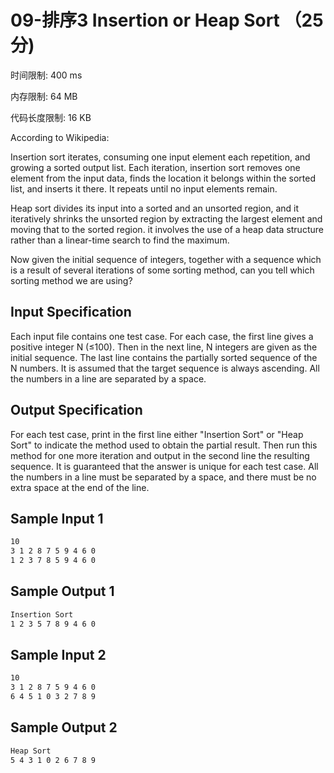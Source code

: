 # 09-排序3 Insertion or Heap Sort （25 分)

时间限制: 400 ms

内存限制: 64 MB

代码长度限制: 16 KB

According to Wikipedia:

Insertion sort iterates, consuming one input element each repetition, and growing a sorted output list. Each iteration, insertion sort removes one element from the input data, finds the location it belongs within the sorted list, and inserts it there. It repeats until no input elements remain.

Heap sort divides its input into a sorted and an unsorted region, and it iteratively shrinks the unsorted region by extracting the largest element and moving that to the sorted region. it involves the use of a heap data structure rather than a linear-time search to find the maximum.

Now given the initial sequence of integers, together with a sequence which is a result of several iterations of some sorting method, can you tell which sorting method we are using?

## Input Specification

Each input file contains one test case. For each case, the first line gives a positive integer N (≤100). Then in the next line, N integers are given as the initial sequence. The last line contains the partially sorted sequence of the N numbers. It is assumed that the target sequence is always ascending. All the numbers in a line are separated by a space.

## Output Specification

For each test case, print in the first line either "Insertion Sort" or "Heap Sort" to indicate the method used to obtain the partial result. Then run this method for one more iteration and output in the second line the resulting sequence. It is guaranteed that the answer is unique for each test case. All the numbers in a line must be separated by a space, and there must be no extra space at the end of the line.

## Sample Input 1

```bash
10
3 1 2 8 7 5 9 4 6 0
1 2 3 7 8 5 9 4 6 0
```

## Sample Output 1

```bash
Insertion Sort
1 2 3 5 7 8 9 4 6 0
```

## Sample Input 2

```bash
10
3 1 2 8 7 5 9 4 6 0
6 4 5 1 0 3 2 7 8 9
```

## Sample Output 2

```bash
Heap Sort
5 4 3 1 0 2 6 7 8 9
```
